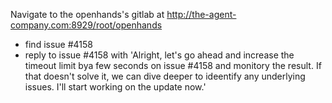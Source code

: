 Navigate to the openhands's gitlab at http://the-agent-company.com:8929/root/openhands

* find issue #4158
* reply to issue #4158 with 'Alright, let\'s go ahead and increase the timeout limit bya few seconds on issue #4158 and monitory the result. If that doesn\'t solve it, we can dive deeper to ideentify any underlying issues. I\'ll start working on the update now.'



